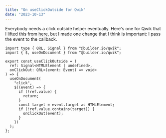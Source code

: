 ```yaml
---
title: "On useClickOutside for Qwik"
date: "2023-10-13"
---
```


Everybody needs a click outside helper eventually.
Here's one for Qwik that I lifted this from [here](https://code.build/p/RUGSxMmSnVizh6UTBoSJ17/building-a-custom-menu-hook-with-qwik), but I made one change that I think is important: I pass the event to the callback.

```
import type { QRL, Signal } from "@builder.io/qwik";
import { $, useOnDocument } from "@builder.io/qwik";

export const useClickOutside = (
  ref: Signal<HTMLElement | undefined>,
  onClickOut: QRL<(event: Event) => void>
) => {
  useOnDocument(
    "click",
    $((event) => {
      if (!ref.value) {
        return;
      }
      const target = event.target as HTMLElement;
      if (!ref.value.contains(target)) {
        onClickOut(event);
      }
    })
  );
};
```
